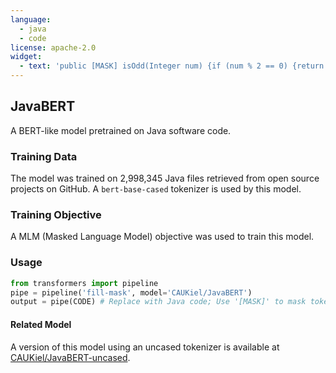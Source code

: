 ```yaml
---
language:
  - java
  - code
license: apache-2.0
widget:
  - text: 'public [MASK] isOdd(Integer num) {if (num % 2 == 0) {return "even";} else {return "odd";}}'
---
```

## JavaBERT
A BERT-like model pretrained on Java software code.
### Training Data
The model was trained on 2,998,345 Java files retrieved from open source projects on GitHub. A ```bert-base-cased``` tokenizer is used by this model.
### Training Objective
A MLM (Masked Language Model) objective was used to train this model.
### Usage
```python
from transformers import pipeline
pipe = pipeline('fill-mask', model='CAUKiel/JavaBERT')
output = pipe(CODE) # Replace with Java code; Use '[MASK]' to mask tokens/words in the code.
```
#### Related Model
A version of this model using an uncased tokenizer is available at [CAUKiel/JavaBERT-uncased](https://huggingface.co/CAUKiel/JavaBERT-uncased).
